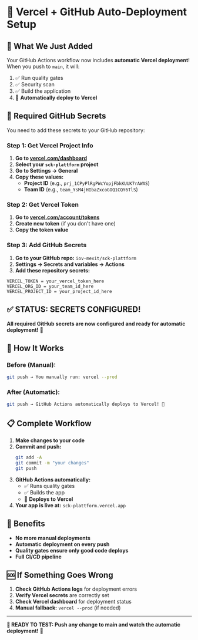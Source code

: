 # 🚀 Vercel + GitHub Auto-Deployment Setup

## 🎯 **What We Just Added**

Your GitHub Actions workflow now includes **automatic Vercel deployment**! When you push to `main`, it will:

1. ✅ Run quality gates
2. ✅ Security scan
3. ✅ Build the application
4. 🚀 **Automatically deploy to Vercel**

## 🔑 **Required GitHub Secrets**

You need to add these secrets to your GitHub repository:

### **Step 1: Get Vercel Project Info**

1. **Go to [vercel.com/dashboard](https://vercel.com/dashboard)**
2. **Select your `sck-plattform` project**
3. **Go to Settings → General**
4. **Copy these values:**
   - **Project ID** (e.g., `prj_1CPyPlRgPWcYopjFbkKUUK7rAWAS`)
   - **Team ID** (e.g., `team_YsM4jHIbaZxcoGOQ1CQY6TlS`)

### **Step 2: Get Vercel Token**

1. **Go to [vercel.com/account/tokens](https://vercel.com/account/tokens)**
2. **Create new token** (if you don't have one)
3. **Copy the token value**

### **Step 3: Add GitHub Secrets**

1. **Go to your GitHub repo:** `iov-mexit/sck-plattform`
2. **Settings → Secrets and variables → Actions**
3. **Add these repository secrets:**

```
VERCEL_TOKEN = your_vercel_token_here
VERCEL_ORG_ID = your_team_id_here  
VERCEL_PROJECT_ID = your_project_id_here
```

## ✅ **STATUS: SECRETS CONFIGURED!**

**All required GitHub secrets are now configured and ready for automatic deployment!** 🎉

## 🔧 **How It Works**

### **Before (Manual):**
```bash
git push → You manually run: vercel --prod
```

### **After (Automatic):**
```bash
git push → GitHub Actions automatically deploys to Vercel! 🚀
```

## 📋 **Complete Workflow**

1. **Make changes to your code**
2. **Commit and push:**
   ```bash
   git add -A
   git commit -m "your changes"
   git push
   ```
3. **GitHub Actions automatically:**
   - ✅ Runs quality gates
   - ✅ Builds the app
   - 🚀 **Deploys to Vercel**
4. **Your app is live at:** `sck-plattform.vercel.app`

## 🎉 **Benefits**

- **No more manual deployments**
- **Automatic deployment on every push**
- **Quality gates ensure only good code deploys**
- **Full CI/CD pipeline**

## 🆘 **If Something Goes Wrong**

1. **Check GitHub Actions logs** for deployment errors
2. **Verify Vercel secrets** are correctly set
3. **Check Vercel dashboard** for deployment status
4. **Manual fallback:** `vercel --prod` (if needed)

---

**🎯 READY TO TEST: Push any change to main and watch the automatic deployment!** 🚀
